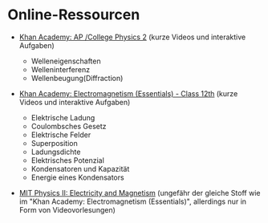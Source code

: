 # Online-Ressourcen
- [Khan Academy: AP /College Physics 2](https://www.khanacademy.org/science/ap-physics-2/ap-light-waves) (kurze Videos und interaktive Aufgaben)
  - Welleneigenschaften
  - Welleninterferenz
  - Wellenbeugung(Diffraction)

- [Khan Academy: Electromagnetism (Essentials) - Class 12th](https://www.khanacademy.org/science/electromagnetism) (kurze Videos und interaktive Aufgaben)
  - Elektrische Ladung
  - Coulombsches Gesetz
  - Elektrische Felder
  - Superposition
  - Ladungsdichte
  - Elektrisches Potenzial
  - Kondensatoren und Kapazität
  - Energie eines Kondensators

- [MIT Physics II: Electricity and Magnetism](https://www.youtube.com/watch?v=QpVxj3XrLgk&list=PLyQSN7X0ro2314mKyUiOILaOC2hk6Pc3j) (ungefähr der gleiche Stoff wie im "Khan Academy: Electromagnetism (Essentials)", allerdings nur in Form von Videovorlesungen)


